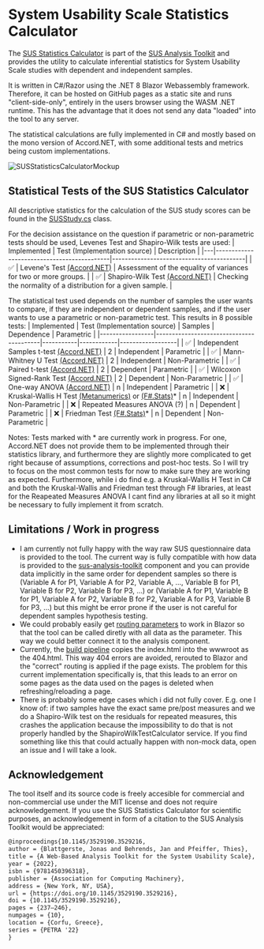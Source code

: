 # System Usability Scale Statistics Calculator

The [SUS Statistics Calculator](https://statistics.sus.tools) is part of the [SUS Analysis Toolkit](https://sus.tools) and provides the utility to calculate inferential statistics for System Usability Scale studies with dependent and independent samples.

It is written in C#/Razor using the .NET 8 Blazor Webassembly framework. Therefore, it can be hosted on GitHub pages as a static site and runs "client-side-only", entirely in the users browser using the WASM .NET runtime. This has the advantage that it does not send any data "loaded" into the tool to any server.

The statistical calculations are fully implemented in C# and mostly based on the mono version of Accord.NET, with some additional tests and metrics being custom implementations.

![SUSStatisticsCalculatorMockup](https://github.com/user-attachments/assets/ae0a4ce1-fd4d-4001-a70e-ec6606ceecfc)


## Statistical Tests of the SUS Statistics Calculator

All descriptive statistics for the calculation of the SUS study scores can be found in the [SUSStudy.cs](Statistics/Services/SUSStudy.cs) class.

For the decision assistance on the question if parametric or non-parametric tests should be used, Levenes Test and Shapiro-Wilk tests are used:
| Implemented | Test (Implementation source)             | Description                                    |
|---|--------------------------------------------|------------------------------------------|
| ✅ | Levene's Test [(Accord.NET)](http://accord-framework.net/docs/html/T_Accord_Statistics_Testing_LeveneTest.htm) | Assessment of the equality of variances for two or more groups. |
| ✅ | Shapiro-Wilk Test [(Accord.NET)](http://accord-framework.net/docs/html/T_Accord_Statistics_Testing_ShapiroWilkTest.htm) | Checking the normality of a distribution for a given sample. |

The statistical test used depends on the number of samples the user wants to compare, if they are independent or dependent samples, and if the user wants to use a parametric or non-parametric test. This results in 8 possible tests:
| Implemented | Test (Implementation source)          | Samples | Dependence | Parametric       |
|-----------------|-----------------------------------------|-----------|------------|------------------|
| ✅ | Independent Samples t-test [(Accord.NET)](http://accord-framework.net/docs/html/T_Accord_Statistics_Testing_TwoSampleTTest.htm) | 2         | Independent | Parametric        |
| ✅ | Mann-Whitney U Test [(Accord.NET)](http://accord-framework.net/docs/html/T_Accord_Statistics_Testing_MannWhitneyWilcoxonTest.htm) | 2         | Independent | Non-Parametric    |
| ✅ | Paired t-test [(Accord.NET)](http://accord-framework.net/docs/html/T_Accord_Statistics_Testing_TTest.htm) | 2         | Dependent   | Parametric        |
| ✅ | Wilcoxon Signed-Rank Test [(Accord.NET)](http://accord-framework.net/docs/html/T_Accord_Statistics_Testing_WilcoxonSignedRankTest.htm) | 2         | Dependent   | Non-Parametric    |
| ✅ | One-way ANOVA [(Accord.NET)](http://accord-framework.net/docs/html/T_Accord_Statistics_Testing_OneWayAnova.htm) | n         | Independent | Parametric        |
| ❌ | Kruskal-Wallis H Test [(Metanumerics)](https://github.com/dcwuser/metanumerics/blob/master/Numerics/Statistics/Sample.cs) or [(F#.Stats)](https://fslab.org/FSharp.Stats/Testing.html#H-Test)* | n         | Independent | Non-Parametric    |
| ❌ | Repeated Measures ANOVA (?) | n         | Dependent   | Parametric    |
| ❌ | Friedman Test [(F#.Stats)](https://fslab.org/FSharp.Stats/Testing.html#Friedman-Test)* | n         | Dependent   | Non-Parametric    |

Notes: Tests marked with * are currently work in progress. For one, Accord.NET does not provide them to be implemented through their statistics library, and furthermore they are slightly more complicated to get right because of assumptions, corrections and post-hoc tests. So I will try to focus on the most common tests for now to make sure they are working as expected. Furthermore, while i do find e.g. a Kruskal-Wallis H Test in C# and both the Kruskal-Wallis and Friedman test through F# libraries, at least for the Reapeated Measures ANOVA I cant find any libraries at all so it might be necessary to fully implement it from scratch.

## Limitations / Work in progress

- I am currently not fully happy with the way raw SUS questionnaire data is provided to the tool. The current way is fully compatible with how data is provided to the [sus-analysis-toolkit](https://github.com/jblattgerste/sus-analysis-toolkit) component and you can provide data implicitly in the same order for dependent samples so there is (Variable A for P1, Variable A for P2, Variable A, ..., Variable B for P1, Variable B for P2, Variable B for P3, ...) or (Variable A for P1, Variable B for P1, Variable A for P2, Variable B for P2, Variable A for P3, Variable B for P3, ...) but this might be error prone if the user is not careful for dependent samples hypothesis testing.
- We could probably easily get [routing parameters](https://learn.microsoft.com/en-us/aspnet/core/blazor/fundamentals/routing?view=aspnetcore-8.0#route-parameters) to work in Blazor so that the tool can be called diretly with all data as the parameter. This way we could better connect it to the analysis component.
- Currently, the [build pipeline](.github/workflows/deploy.yml) copies the index.html into the wwwroot as the 404.html. This way 404 errors are avoided, rerouted to Blazor and the "correct" routing is applied if the page exists. The problem for this current implementation specifically is, that this leads to an error on some pages as the data used on the pages is deleted when refreshing/reloading a page.
- There is probably some edge cases which i did not fully cover. E.g. one I know of: if two samples have the exact same pre/post measures and we do a Shapiro-Wilk test on the residuals for repeated measures, this crashes the application because the impossibility to do that is not properly handled by the ShapiroWilkTestCalculator service. If you find something like this that could actually happen with non-mock data, open an issue and I will take a look.

## Acknowledgement
The tool itself and its source code is freely accesible for commercial and non-commercial use under the MIT license and does not require acknowledgement. If you use the SUS Statistics Calculator for scientific purposes, an acknowledgement in form of a citation to the SUS Analysis Toolkit would be appreciated:

```tex
@inproceedings{10.1145/3529190.3529216,
author = {Blattgerste, Jonas and Behrends, Jan and Pfeiffer, Thies},
title = {A Web-Based Analysis Toolkit for the System Usability Scale},
year = {2022},
isbn = {9781450396318},
publisher = {Association for Computing Machinery},
address = {New York, NY, USA},
url = {https://doi.org/10.1145/3529190.3529216},
doi = {10.1145/3529190.3529216},
pages = {237–246},
numpages = {10},
location = {Corfu, Greece},
series = {PETRA '22}
}
```
